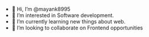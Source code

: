 - 👋 Hi, I’m @mayank8995
- 👀 I’m interested in Software development.
- 🌱 I’m currently learning new things about web.
- 💞️ I’m looking to collaborate on Frontend opportunities

<!---
mayank8995/mayank8995 is a ✨ special ✨ repository because its `README.md` (this file) appears on your GitHub profile.
You can click the Preview link to take a look at your changes.
--->
